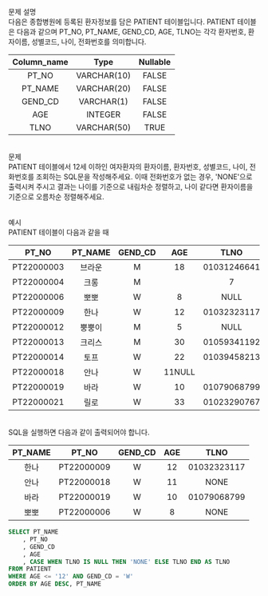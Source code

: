 문제 설명
<br>다음은 종합병원에 등록된 환자정보를 담은 PATIENT 테이블입니다. PATIENT 테이블은 다음과 같으며 PT_NO, PT_NAME, GEND_CD, AGE, TLNO는 각각 환자번호, 환자이름, 성별코드, 나이, 전화번호를 의미합니다.

|Column_name|Type|Nullable|
|:---:|:---:|:---:|
|PT_NO|VARCHAR(10)|FALSE|
|PT_NAME|VARCHAR(20)|FALSE|
|GEND_CD|VARCHAR(1)|FALSE|
|AGE|INTEGER|FALSE|
|TLNO|VARCHAR(50)|TRUE|

<br>문제
<br>PATIENT 테이블에서 12세 이하인 여자환자의 환자이름, 환자번호, 성별코드, 나이, 전화번호를 조회하는 SQL문을 작성해주세요. 이때 전화번호가 없는 경우, 'NONE'으로 출력시켜 주시고 결과는 나이를 기준으로 내림차순 정렬하고, 나이 같다면 환자이름을 기준으로 오름차순 정렬해주세요.

<br>예시
<br>PATIENT 테이블이 다음과 같을 때

|PT_NO|PT_NAME|GEND_CD|AGE|TLNO|
|:---:|:---:|:---:|:---:|:---:|
|PT22000003|브라운|M|18|01031246641|
|PT22000004|크롱|M||7|NULL|
|PT22000006|뽀뽀|W|8|NULL|
|PT22000009|한나|W|12|01032323117|
|PT22000012|뿡뿡이|M|5|NULL|
|PT22000013|크리스|M|30|01059341192|
|PT22000014|토프|	W|22|01039458213|
|PT22000018|안나|	W|11NULL|
|PT22000019|바라|	W|10|01079068799|
|PT22000021|릴로|	W|33|01023290767|

<br>SQL을 실행하면 다음과 같이 출력되어야 합니다.

|PT_NAME|PT_NO|GEND_CD|AGE|TLNO|
|:---:|:---:|:---:|:---:|:---:|
|한나|PT22000009|W|12|01032323117|
|안나|PT22000018|W|11|NONE|
|바라|PT22000019|W|10|01079068799|
|뽀뽀|PT22000006|W|8|NONE|

```SQL
SELECT PT_NAME
    , PT_NO
    , GEND_CD
    , AGE
    , CASE WHEN TLNO IS NULL THEN 'NONE' ELSE TLNO END AS TLNO
FROM PATIENT
WHERE AGE <= '12' AND GEND_CD = 'W'
ORDER BY AGE DESC, PT_NAME

```
